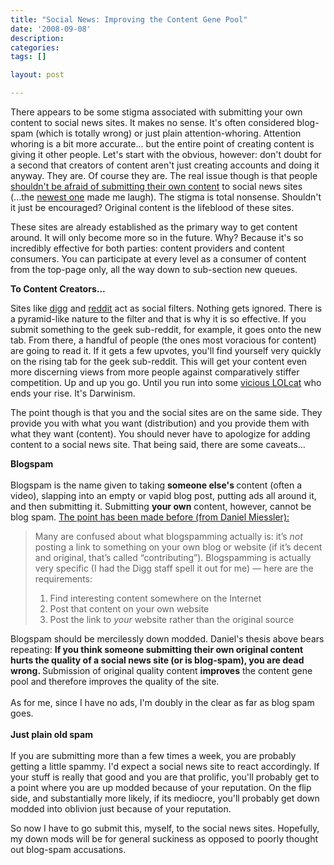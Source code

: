 ```yaml
---
title: "Social News: Improving the Content Gene Pool"
date: '2008-09-08'
description:
categories:
tags: []

layout: post

---
```

There appears to be some stigma associated with submitting your own content to social news sites. It makes no sense. It's often considered blog-spam (which is totally wrong) or just plain attention-whoring. Attention whoring is a bit more accurate... but the entire point of creating content is giving it other people. Let's start with the obvious, however: don't doubt for a second that creators of content aren't just creating accounts and doing it anyway. They are. Of course they are. The real issue though is that people <a href="http://www.reddit.com/r/AskReddit/comments/6znvc/i_have_started_a_webcomic_what_are_some_less">shouldn't be afraid of submitting their own content</a> to social news sites (...the <a href="http://baconcheesecake.com/20080904.html">newest one</a> made me laugh). The stigma is total nonsense. Shouldn't it just be encouraged? Original content is the lifeblood of these sites.

These sites are already established as the primary way to get content around. It will only become more so in the future. Why? Because it's so incredibly effective for both parties: content providers and content consumers. You can participate at every level as a consumer of content from the top-page only, all the way down to sub-section new queues.

<strong>To Content Creators...</strong>

Sites like <a href="http://digg.com">digg</a> and <a href="http://reddit.com">reddit</a> act as social filters. Nothing gets ignored. There is a pyramid-like nature to the filter and that is why it is so effective. If you submit something to the geek sub-reddit, for example, it goes onto the new tab. From there, a handful of people (the ones most voracious for content) are going to read it. If it gets a few upvotes, you'll find yourself very quickly on the rising tab for the geek sub-reddit. This will get your content even more discerning views from more people against comparatively stiffer competition. Up and up you go. Until you run into some <a href="http://mintyferret.com/wp-content/uploads/2007/07/lolcat7.gif">vicious LOLcat</a> who ends your rise. It's Darwinism.

The point though is that you and the social sites are on the same side. They provide you with what you want (distribution) and you provide them with what they want (content). You should never have to apologize for adding content to a social news site. That being said, there are some caveats...

<strong> Blogspam</strong><br id="fqfd0" /> <br id="fqfd1" /> Blogspam is the name given to taking <strong>someone else's </strong>content (often a video), slapping into an empty or vapid blog post, putting ads all around it, and then submitting it. Submitting <strong>your own</strong> content, however, cannot be blog spam.  <a href="http://dmiessler.com/blog/digg-and-reddit-please-learn-the-difference-between-original-content-and-blogspam">The point has been made before (from </a><a href="http://dmiessler.com/blog/digg-and-reddit-please-learn-the-difference-between-original-content-and-blogspam">Daniel Miessler)</a><a href="http://dmiessler.com/blog/digg-and-reddit-please-learn-the-difference-between-original-content-and-blogspam">:
</a>
<blockquote>Many are confused about what blogspamming actually is: it’s <em>not</em> posting a link to something on your own blog or website (if it’s decent and original, that’s called “contributing”). Blogspamming is actually very specific (I had the Digg staff spell it out for me) — here are the requirements:
<ol>
	<li>Find interesting content somewhere on the Internet</li>
	<li>Post that content on your own website</li>
	<li>Post the link to <em>your</em> website rather than the original source</li>
</ol>
</blockquote>
Blogspam should be mercilessly down modded. Daniel's thesis above bears repeating: <strong>If you think someone submitting their own original content hurts the quality of a social news site (or is blog-spam), you are dead wrong. </strong>Submission of original quality content <strong>improves</strong> the content gene pool and therefore improves the quality of the site. <br id="v01w" /> <br id="v01w0" /> As for me, since I have no ads, I'm doubly in the clear as far as blog spam goes.<br id="fqfd2" /> <br id="fqfd3" /><strong>Just plain old spam</strong><br id="fqfd4" /><br id="fqfd5" />If you are submitting more than a few times a week, you are probably getting a little spammy. I'd expect a social news site to react accordingly. If your stuff is really that good and you are that prolific, you'll probably get to a point where you are up modded because of your reputation. On the flip side, and substantially more likely, if its mediocre, you'll probably get down modded into oblivion just because of your reputation.

So now I have to go submit this, myself, to the social news sites. Hopefully, my down mods will be for general suckiness as opposed to poorly thought out blog-spam accusations.